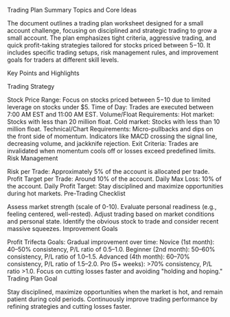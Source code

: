 Trading Plan Summary
Topics and Core Ideas

The document outlines a trading plan worksheet designed for a small account challenge, focusing on disciplined and strategic trading to grow a small account. The plan emphasizes tight criteria, aggressive trading, and quick profit-taking strategies tailored for stocks priced between $5-$10. It includes specific trading setups, risk management rules, and improvement goals for traders at different skill levels.

Key Points and Highlights

Trading Strategy

Stock Price Range: Focus on stocks priced between $5-$10 due to limited leverage on stocks under $5.
Time of Day: Trades are executed between 7:00 AM EST and 11:00 AM EST.
Volume/Float Requirements:
Hot market: Stocks with less than 20 million float.
Cold market: Stocks with less than 10 million float.
Technical/Chart Requirements:
Micro-pullbacks and dips on the front side of momentum.
Indicators like MACD crossing the signal line, decreasing volume, and jackknife rejection.
Exit Criteria: Trades are invalidated when momentum cools off or losses exceed predefined limits.
Risk Management

Risk per Trade: Approximately 5% of the account is allocated per trade.
Profit Target per Trade: Around 10% of the account.
Daily Max Loss: 10% of the account.
Daily Profit Target: Stay disciplined and maximize opportunities during hot markets.
Pre-Trading Checklist

Assess market strength (scale of 0-10).
Evaluate personal readiness (e.g., feeling centered, well-rested).
Adjust trading based on market conditions and personal state.
Identify the obvious stock to trade and consider recent massive squeezes.
Improvement Goals

Profit Trifecta Goals: Gradual improvement over time:
Novice (1st month): 40–50% consistency, P/L ratio of 0.5–1.0.
Beginner (2nd month): 50–60% consistency, P/L ratio of 1.0–1.5.
Advanced (4th month): 60–70% consistency, P/L ratio of 1.5–2.0.
Pro (5+ weeks): >70% consistency, P/L ratio >1.0.
Focus on cutting losses faster and avoiding "holding and hoping."
Trading Plan Goal

Stay disciplined, maximize opportunities when the market is hot, and remain patient during cold periods.
Continuously improve trading performance by refining strategies and cutting losses faster.